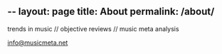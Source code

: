 --
layout: page
title: About
permalink: /about/
---

trends in music // objective reviews // music meta analysis

info@musicmeta.net

